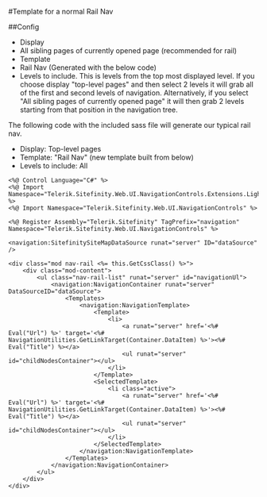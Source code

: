 #Template for a normal Rail Nav

##Config
- Display 
- All sibling pages of currently opened page (recommended for rail)
- Template
- Rail Nav (Generated with the below code)
- Levels to include. This is levels from the top most displayed level. If you choose display "top-level pages" and then select 2 levels it will grab all of the first and second levels of navigation. Alternatively, if you select "All sibling pages of currently opened page" it will then grab 2 levels starting from that position in the navigation tree.

The following code with the included sass file will generate our typical rail nav.
 - Display: Top-level pages
 - Template: "Rail Nav" (new template built from below)
 - Levels to include: All

```ascx
<%@ Control Language="C#" %>
<%@ Import Namespace="Telerik.Sitefinity.Web.UI.NavigationControls.Extensions.LightNavigationControlTemplate" %>
<%@ Import Namespace="Telerik.Sitefinity.Web.UI.NavigationControls" %>

<%@ Register Assembly="Telerik.Sitefinity" TagPrefix="navigation" Namespace="Telerik.Sitefinity.Web.UI.NavigationControls" %>

<navigation:SitefinitySiteMapDataSource runat="server" ID="dataSource" />

<div class="mod nav-rail <%= this.GetCssClass() %>">
	<div class="mod-content">
		<ul class="nav-rail-list" runat="server" id="navigationUl">
			<navigation:NavigationContainer runat="server" DataSourceID="dataSource">
				<Templates>
					<navigation:NavigationTemplate>
						<Template>
							<li>           
								<a runat="server" href='<%# Eval("Url") %>' target='<%# NavigationUtilities.GetLinkTarget(Container.DataItem) %>'><%# Eval("Title") %></a>          
								<ul runat="server" id="childNodesContainer"></ul>
							</li>                                        
						</Template>
						<SelectedTemplate>
							<li class="active">           
								<a runat="server" href='<%# Eval("Url") %>' target='<%# NavigationUtilities.GetLinkTarget(Container.DataItem) %>'><%# Eval("Title") %></a>          
								<ul runat="server" id="childNodesContainer"></ul>
							</li>                                        
						</SelectedTemplate>
					</navigation:NavigationTemplate>
				</Templates>
			</navigation:NavigationContainer>
		</ul>
	</div>
</div>
```